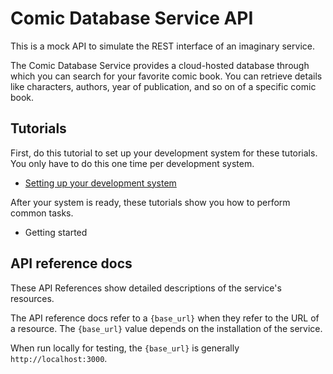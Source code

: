 # Comic Database Service API

This is a mock API to simulate the REST interface of an imaginary service.

The Comic Database Service provides a cloud-hosted database through which you can search for your favorite comic book. You can retrieve details like characters, authors, year of publication, and so on of a specific comic book.

## Tutorials

First, do this tutorial to set up your development system for these tutorials. You only have to do this one time per development system.

* [Setting up your development system](./tutorials/dev-env.md)

After your system is ready, these tutorials show you how to perform common tasks.
- Getting started

## API reference docs

These API References show detailed descriptions of the service's resources.

The API reference docs refer to a `{base_url}` when they
refer to the URL of a resource. The `{base_url}` value depends
on the installation of the service.

When run locally for testing, the `{base_url}` is
generally `http://localhost:3000`.

